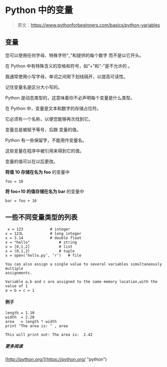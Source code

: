 # Python 中的变量

> 原文：<https://www.pythonforbeginners.com/basics/python-variables>

## 变量

您可以使用任何字母、特殊字符“_”和提供的每个数字
而不是以它开头。

在 Python 中有特殊含义的空格和符号，如“+”和“-”是不允许的
。

我通常使用小写字母，单词之间用下划线隔开，以提高可读性。

记住变量名是区分大小写的。

Python 是动态类型的，这意味着你不必声明每个变量是什么类型。

在 Python 中，变量是文本和数字的存储占位符。

它必须有一个名称，以便您能够再次找到它。

变量总是被赋予等号，后跟
变量的值。

Python 有一些保留字，不能用作变量名。

这些变量在程序中被引用来得到它的值。

变量的值可以在以后更改。

**将值 10 存储在名为 foo** 的变量中

```
foo = 10
```

**将 foo+10 的值存储在名为 bar** 的变量中

```
bar = foo + 10
```

## 一些不同变量类型的列表

```
 x = 123 			# integer
x = 123L			# long integer
x = 3.14 			# double float
x = "hello" 			# string
x = [0,1,2] 			# list
x = (0,1,2) 			# tuple
x = open(‘hello.py’, ‘r’) 	# file

You can also assign a single value to several variables simultaneously multiple 
assignments.

Variable a,b and c are assigned to the same memory location,with the value of 1
a = b = c = 1 
```

#### 例子

```
length = 1.10
width  = 2.20
area   = length * width
print "The area is: " , area

This will print out: The area is:  2.42 
```

##### 更多阅读

[http://python.org/](https://python.org/ "python")